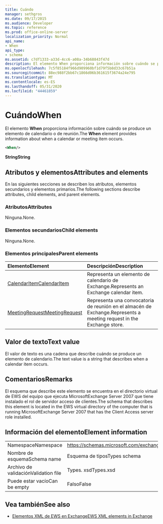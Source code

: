 ```yaml
---
title: Cuándo
manager: sethgros
ms.date: 09/17/2015
ms.audience: Developer
ms.topic: reference
ms.prod: office-online-server
localization_priority: Normal
api_name:
- When
api_type:
- schema
ms.assetid: c7df1333-a33d-4cc6-a08a-34b68843f47d
description: El elemento When proporciona información sobre cuándo se produce un elemento de calendario o de reunión.
ms.openlocfilehash: 7c5f85184f966d909960bf1d79f5b8d33c67b51a
ms.sourcegitcommit: 88ec988f2bb67c1866d06b361615f3674a24e795
ms.translationtype: MT
ms.contentlocale: es-ES
ms.lasthandoff: 05/31/2020
ms.locfileid: "44461859"
---
```

# <a name="when"></a><span data-ttu-id="b1945-103">Cuándo</span><span class="sxs-lookup"><span data-stu-id="b1945-103">When</span></span>

<span data-ttu-id="b1945-104">El elemento **When** proporciona información sobre cuándo se produce un elemento de calendario o de reunión.</span><span class="sxs-lookup"><span data-stu-id="b1945-104">The **When** element provides information about when a calendar or meeting item occurs.</span></span> 
  
```xml
<When/>
```

 <span data-ttu-id="b1945-105">**String**</span><span class="sxs-lookup"><span data-stu-id="b1945-105">**String**</span></span>
## <a name="attributes-and-elements"></a><span data-ttu-id="b1945-106">Atributos y elementos</span><span class="sxs-lookup"><span data-stu-id="b1945-106">Attributes and elements</span></span>

<span data-ttu-id="b1945-107">En las siguientes secciones se describen los atributos, elementos secundarios y elementos primarios.</span><span class="sxs-lookup"><span data-stu-id="b1945-107">The following sections describe attributes, child elements, and parent elements.</span></span>
  
### <a name="attributes"></a><span data-ttu-id="b1945-108">Atributos</span><span class="sxs-lookup"><span data-stu-id="b1945-108">Attributes</span></span>

<span data-ttu-id="b1945-109">Ninguna.</span><span class="sxs-lookup"><span data-stu-id="b1945-109">None.</span></span>
  
### <a name="child-elements"></a><span data-ttu-id="b1945-110">Elementos secundarios</span><span class="sxs-lookup"><span data-stu-id="b1945-110">Child elements</span></span>

<span data-ttu-id="b1945-111">Ninguna.</span><span class="sxs-lookup"><span data-stu-id="b1945-111">None.</span></span>
  
### <a name="parent-elements"></a><span data-ttu-id="b1945-112">Elementos principales</span><span class="sxs-lookup"><span data-stu-id="b1945-112">Parent elements</span></span>

|<span data-ttu-id="b1945-113">**Elemento**</span><span class="sxs-lookup"><span data-stu-id="b1945-113">**Element**</span></span>|<span data-ttu-id="b1945-114">**Descripción**</span><span class="sxs-lookup"><span data-stu-id="b1945-114">**Description**</span></span>|
|:-----|:-----|
|[<span data-ttu-id="b1945-115">CalendarItem</span><span class="sxs-lookup"><span data-stu-id="b1945-115">CalendarItem</span></span>](calendaritem.md) <br/> |<span data-ttu-id="b1945-116">Representa un elemento de calendario de Exchange.</span><span class="sxs-lookup"><span data-stu-id="b1945-116">Represents an Exchange calendar item.</span></span>  <br/> |
|[<span data-ttu-id="b1945-117">MeetingRequest</span><span class="sxs-lookup"><span data-stu-id="b1945-117">MeetingRequest</span></span>](meetingrequest.md) <br/> |<span data-ttu-id="b1945-118">Representa una convocatoria de reunión en el almacén de Exchange.</span><span class="sxs-lookup"><span data-stu-id="b1945-118">Represents a meeting request in the Exchange store.</span></span>  <br/> |
   
## <a name="text-value"></a><span data-ttu-id="b1945-119">Valor de texto</span><span class="sxs-lookup"><span data-stu-id="b1945-119">Text value</span></span>

<span data-ttu-id="b1945-120">El valor de texto es una cadena que describe cuándo se produce un elemento de calendario.</span><span class="sxs-lookup"><span data-stu-id="b1945-120">The text value is a string that describes when a calendar item occurs.</span></span>
  
## <a name="remarks"></a><span data-ttu-id="b1945-121">Comentarios</span><span class="sxs-lookup"><span data-stu-id="b1945-121">Remarks</span></span>

<span data-ttu-id="b1945-122">El esquema que describe este elemento se encuentra en el directorio virtual de EWS del equipo que ejecuta MicrosoftExchange Server 2007 que tiene instalado el rol de servidor acceso de clientes.</span><span class="sxs-lookup"><span data-stu-id="b1945-122">The schema that describes this element is located in the EWS virtual directory of the computer that is running MicrosoftExchange Server 2007 that has the Client Access server role installed.</span></span>
  
## <a name="element-information"></a><span data-ttu-id="b1945-123">Información del elemento</span><span class="sxs-lookup"><span data-stu-id="b1945-123">Element information</span></span>

|||
|:-----|:-----|
|<span data-ttu-id="b1945-124">Namespace</span><span class="sxs-lookup"><span data-stu-id="b1945-124">Namespace</span></span>  <br/> |https://schemas.microsoft.com/exchange/services/2006/types  <br/> |
|<span data-ttu-id="b1945-125">Nombre de esquema</span><span class="sxs-lookup"><span data-stu-id="b1945-125">Schema name</span></span>  <br/> |<span data-ttu-id="b1945-126">Esquema de tipos</span><span class="sxs-lookup"><span data-stu-id="b1945-126">Types schema</span></span>  <br/> |
|<span data-ttu-id="b1945-127">Archivo de validación</span><span class="sxs-lookup"><span data-stu-id="b1945-127">Validation file</span></span>  <br/> |<span data-ttu-id="b1945-128">Types. xsd</span><span class="sxs-lookup"><span data-stu-id="b1945-128">Types.xsd</span></span>  <br/> |
|<span data-ttu-id="b1945-129">Puede estar vacío</span><span class="sxs-lookup"><span data-stu-id="b1945-129">Can be empty</span></span>  <br/> |<span data-ttu-id="b1945-130">Falso</span><span class="sxs-lookup"><span data-stu-id="b1945-130">False</span></span>  <br/> |
   
## <a name="see-also"></a><span data-ttu-id="b1945-131">Vea también</span><span class="sxs-lookup"><span data-stu-id="b1945-131">See also</span></span>



- [<span data-ttu-id="b1945-132">Elementos XML de EWS en Exchange</span><span class="sxs-lookup"><span data-stu-id="b1945-132">EWS XML elements in Exchange</span></span>](ews-xml-elements-in-exchange.md)

